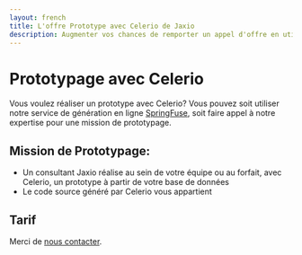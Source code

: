 ```yaml
---
layout: french
title: L'offre Prototype avec Celerio de Jaxio
description: Augmenter vos chances de remporter un appel d'offre en utilisant Celerio 
---
```


# Prototypage avec Celerio

Vous voulez réaliser un prototype avec Celerio?
Vous pouvez soit utiliser notre service de génération en ligne <a href="http://www.springfuse.com">SpringFuse</a>, 
soit faire appel à notre expertise pour une mission de prototypage.


## Mission de Prototypage:

* Un consultant Jaxio réalise au sein de votre équipe ou au forfait, avec Celerio, un prototype à  partir de votre base de données
* Le code source généré par Celerio vous appartient

## Tarif

Merci de <a href="nous-contacter.html">nous contacter</a>.

